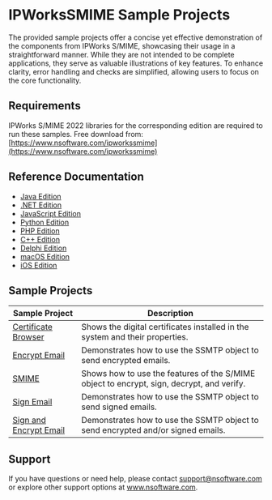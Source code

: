 # IPWorksSMIME Sample Projects
The provided sample projects offer a concise yet effective demonstration of the components from IPWorks S/MIME, showcasing their usage in a straightforward manner. While they are not intended to be complete applications, they serve as valuable illustrations of key features. To enhance clarity, error handling and checks are simplified, allowing users to focus on the core functionality.

## Requirements
IPWorks S/MIME 2022 libraries for the corresponding edition are required to run these samples.  Free download from: [https://www.nsoftware.com/ipworkssmime](https://www.nsoftware.com/ipworkssmime)

## Reference Documentation
* [Java Edition](https://cdn.nsoftware.com/help/IMH/java/)
* [.NET Edition](https://cdn.nsoftware.com/help/IMH/cs/)
* [JavaScript Edition](https://cdn.nsoftware.com/help/IMH/js/)
* [Python Edition](https://cdn.nsoftware.com/help/IMH/py/)
* [PHP Edition](https://cdn.nsoftware.com/help/IMH/php/)
* [C++ Edition](https://cdn.nsoftware.com/help/IMH/cpp/)
* [Delphi Edition](https://cdn.nsoftware.com/help/IMH/dlp/)
* [macOS Edition](https://cdn.nsoftware.com/help/IMH/mac/)
* [iOS Edition](https://cdn.nsoftware.com/help/IMH/mac/)

## Sample Projects
| Sample Project | Description |
| --- | --- |
| [Certificate Browser](./IPWorks%20S%2FMIME%20Samples/Certificate%20Browser) | Shows the digital certificates installed in the system and their properties. |
| [Encrypt Email](./IPWorks%20S%2FMIME%20Samples/Encrypt%20Email) | Demonstrates how to use the SSMTP object to send encrypted emails. |
| [SMIME](./IPWorks%20S%2FMIME%20Samples/SMIME) | Shows how to use the features of the S/MIME object to encrypt, sign, decrypt, and verify. |
| [Sign Email](./IPWorks%20S%2FMIME%20Samples/Sign%20Email) | Demonstrates how to use the SSMTP object to send signed emails. |
| [Sign and Encrypt Email](./IPWorks%20S%2FMIME%20Samples/Sign%20and%20Encrypt%20Email) | Demonstrates how to use the SSMTP object to send encrypted and/or signed emails. |

## Support
If you have questions or need help, please contact support@nsoftware.com or explore other support options 
at www.nsoftware.com.
